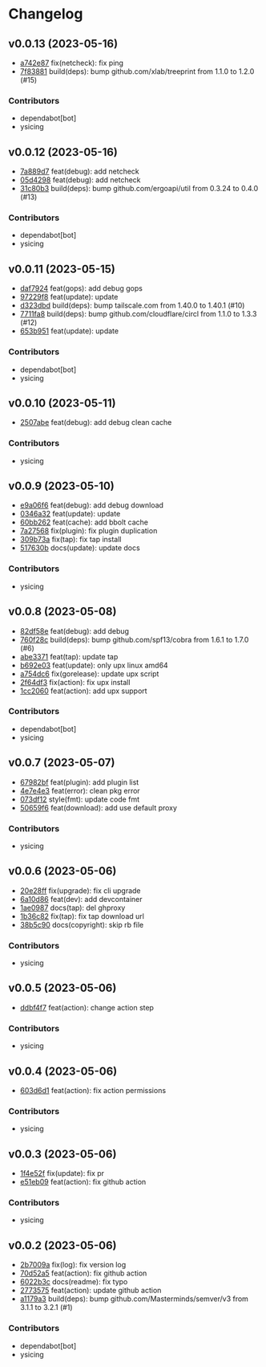 # Changelog

## v0.0.13 (2023-05-16)

 * [a742e87](https://github.com/ysicing/tiga/commit/a742e87001a57e2ec193bf7fe0eb7d3501bd7b31) fix(netcheck): fix ping
 * [7f83881](https://github.com/ysicing/tiga/commit/7f83881011721f174e428eefcee4cd7385c6f8a1) build(deps): bump github.com/xlab/treeprint from 1.1.0 to 1.2.0 (#15)

### Contributors

 * dependabot[bot]
 * ysicing

## v0.0.12 (2023-05-16)

 * [7a889d7](https://github.com/ysicing/tiga/commit/7a889d7e3a60faa09beed6281d4dfd24fc0a317e) feat(debug): add netcheck
 * [05d4298](https://github.com/ysicing/tiga/commit/05d4298843a836cfbc7ae911087ad90941438e94) feat(debug): add netcheck
 * [31c80b3](https://github.com/ysicing/tiga/commit/31c80b37b55360f5c84db603c165d36638ac1fbc) build(deps): bump github.com/ergoapi/util from 0.3.24 to 0.4.0 (#13)

### Contributors

 * dependabot[bot]
 * ysicing

## v0.0.11 (2023-05-15)

 * [daf7924](https://github.com/ysicing/tiga/commit/daf792484c353e866e2228063f82691767d93f0e) feat(gops): add debug gops
 * [97229f8](https://github.com/ysicing/tiga/commit/97229f872d00a4d6c41b750506b479e2512b5070) feat(update): update
 * [d323dbd](https://github.com/ysicing/tiga/commit/d323dbd8c431361e59f627194d529f12fdd72d56) build(deps): bump tailscale.com from 1.40.0 to 1.40.1 (#10)
 * [7711fa8](https://github.com/ysicing/tiga/commit/7711fa8ac0d2c14775290fbd9b25119a0966ed91) build(deps): bump github.com/cloudflare/circl from 1.1.0 to 1.3.3 (#12)
 * [653b951](https://github.com/ysicing/tiga/commit/653b951d0f167ae79933a8aa24516a0a5252472b) feat(update): update

### Contributors

 * dependabot[bot]
 * ysicing

## v0.0.10 (2023-05-11)

 * [2507abe](https://github.com/ysicing/tiga/commit/2507abebbf9a4c63775713f7a70d639a566c52b4) feat(debug): add debug clean cache

### Contributors

 * ysicing

## v0.0.9 (2023-05-10)

 * [e9a06f6](https://github.com/ysicing/tiga/commit/e9a06f6ff4627ebcacee8816a92858c93c099b4e) feat(debug): add debug download
 * [0346a32](https://github.com/ysicing/tiga/commit/0346a323de75cb97eee17bf0ef3e29e6cc0f06f2) feat(update): update
 * [60bb262](https://github.com/ysicing/tiga/commit/60bb26240a6d2d7ab3fb3561cafbc0a3eba8638b) feat(cache): add bbolt cache
 * [7a27568](https://github.com/ysicing/tiga/commit/7a275685c7aaafffad63c1b17551df237c42983b) fix(plugin): fix plugin duplication
 * [309b73a](https://github.com/ysicing/tiga/commit/309b73a46eed45218daa93cdc1f904b4c69a7da3) fix(tap): fix tap install
 * [517630b](https://github.com/ysicing/tiga/commit/517630b122aceb6cfde2c899a6a8c8393f151554) docs(update): update docs

### Contributors

 * ysicing

## v0.0.8 (2023-05-08)

 * [82df58e](https://github.com/ysicing/tiga/commit/82df58e4c29ee8aadcad06df5ab98ab7efcf7d50) feat(debug): add debug
 * [760f28c](https://github.com/ysicing/tiga/commit/760f28cce4404e858c5a3123b475995e5e7f7bfc) build(deps): bump github.com/spf13/cobra from 1.6.1 to 1.7.0 (#6)
 * [abe3371](https://github.com/ysicing/tiga/commit/abe33717d014bc2184a8789e2d8bf75c99579a75) feat(tap): update tap
 * [b692e03](https://github.com/ysicing/tiga/commit/b692e03d39277f7d8d250b5d8698580218a4409f) feat(update): only upx linux amd64
 * [a754dc6](https://github.com/ysicing/tiga/commit/a754dc6bae5c7592322ee9a59e641d4aef45db9a) fix(gorelease): update upx script
 * [2f64df3](https://github.com/ysicing/tiga/commit/2f64df361fcd74e865bc17587310ac57de83569a) fix(action): fix upx install
 * [1cc2060](https://github.com/ysicing/tiga/commit/1cc2060fad9418359b3ad2b43b76638f71d8eb81) feat(action): add upx support

### Contributors

 * dependabot[bot]
 * ysicing

## v0.0.7 (2023-05-07)

 * [67982bf](https://github.com/ysicing/tiga/commit/67982bfb6ba8816fd53cf971d59bf9ea50c4be41) feat(plugin): add plugin list
 * [4e7e4e3](https://github.com/ysicing/tiga/commit/4e7e4e3753e93d6178ce56951bf775a705aa0187) feat(error): clean pkg error
 * [073df12](https://github.com/ysicing/tiga/commit/073df12a6097cefae4fa19ec930cb65858820d9b) style(fmt): update code fmt
 * [50659f6](https://github.com/ysicing/tiga/commit/50659f63e24de9ce07759d71ea08550b213551de) feat(download): add use default proxy

### Contributors

 * ysicing

## v0.0.6 (2023-05-06)

 * [20e28ff](https://github.com/ysicing/tiga/commit/20e28ff1e9e03c2a112416725a426ec31e2fc799) fix(upgrade): fix cli upgrade
 * [6a10d86](https://github.com/ysicing/tiga/commit/6a10d8615744d7baa0b35fdd81d17c00f8d89806) feat(dev): add devcontainer
 * [1ae0987](https://github.com/ysicing/tiga/commit/1ae0987311a278161caed9d2c65fb3a88158a5ef) docs(tap): del ghproxy
 * [1b36c82](https://github.com/ysicing/tiga/commit/1b36c82c461b7c098b91abb0580f5a0196c79205) fix(tap): fix tap download url
 * [38b5c90](https://github.com/ysicing/tiga/commit/38b5c90771ff37f0f415684c4eee4ac7ba44237c) docs(copyright): skip rb file

### Contributors

 * ysicing

## v0.0.5 (2023-05-06)

 * [ddbf4f7](https://github.com/ysicing/tiga/commit/ddbf4f77cb3d43eae388c7020b4bbb9f0b73c3a6) feat(action): change action step

### Contributors

 * ysicing

## v0.0.4 (2023-05-06)

 * [603d6d1](https://github.com/ysicing/tiga/commit/603d6d1a7debce163fdf15549da8413d8dcf86db) feat(action): fix action permissions

### Contributors

 * ysicing

## v0.0.3 (2023-05-06)

 * [1f4e52f](https://github.com/ysicing/tiga/commit/1f4e52f7a8d92edf1238d4c3f43fb1009ee4d32b) fix(update): fix pr
 * [e51eb09](https://github.com/ysicing/tiga/commit/e51eb09b4d3d69d950845f9c63968a8b6c8c3919) feat(action): fix github action

### Contributors

 * ysicing

## v0.0.2 (2023-05-06)

 * [2b7009a](https://github.com/ysicing/tiga/commit/2b7009ab5be7516466432742a93eb9630e72a041) fix(log): fix version log
 * [70d52a5](https://github.com/ysicing/tiga/commit/70d52a58256de4403e7f8c1ea49b6b8ac725236f) feat(action): fix github action
 * [6022b3c](https://github.com/ysicing/tiga/commit/6022b3c748723e75b8a0b19f4bf11904ac7a940a) docs(readme): fix typo
 * [2773575](https://github.com/ysicing/tiga/commit/2773575d095d998781b8774e63e8cf0fd6442952) feat(action): update github action
 * [a1179a3](https://github.com/ysicing/tiga/commit/a1179a36313b248de2ad422472337d96632c65bf) build(deps): bump github.com/Masterminds/semver/v3 from 3.1.1 to 3.2.1 (#1)

### Contributors

 * dependabot[bot]
 * ysicing

